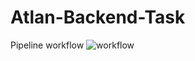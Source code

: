 # Atlan-Backend-Task

Pipeline workflow
![workflow](https://github.com/shiyanshirani/atlan-backend-task/Workflow.jpeg?raw=true)
